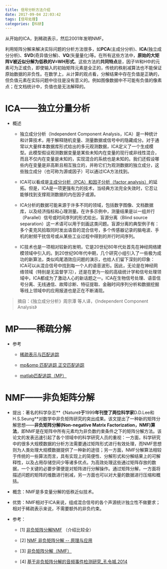 ```yaml
---
title: 信号分析方法介绍
date: 2017-09-04 22:03:42
tags: [信号处理]
categories: [科研]
---
```


从开始的ICA，到稀疏表示，然后2001年发明NMF。

利用矩阵分解来解决实际问题的分析方法很多，如**PCA**(主成分分析)、**ICA**(独立成分分析)、**SVD**(奇异值分解)、**VQ**(矢量量化)等。在所有这些方法中，**原始的大矩阵V被近似分解为低秩的V=WH形式**。这些方法的**共同特点**是，因子W和H中的元素可为正或负，即使输入的初始矩阵元素是全正的，传统的秩削减算法也不能保证原始数据的非负性。在数学上，从计算的观点看，分解结果中存在负值是正确的，但负值元素在实际问题中往往是没有意义的。例如图像数据中不可能有负值的像素点；在文档统计中，负值也是无法解释的。



# ICA——独立分量分析

-  概述

	- 独立成分分析（Independent Component Analysis，ICA）是一种统计和计算技术，用于解释随机变量、测量数据或信号中的隐藏成分。对于通常以大量样本数据库形式给出的多元观测数据，ICA定义了一个生成模型。此模型假设观测数据变量是某些未知内在变量的现行或非线性混合，而且不仅内在变量是未知的，实现混合的系统也是未知的。我们还假设哪些内在变量是非高斯且相互独立的，并称它们为观测数据的独立成分，这些独立成分（也可称为源或因子）可以通过ICA方法找到。
	
	- ICA可以看成是[主成分分析（PCA）和因子分析（factor analysis）](https://www.douban.com/note/225942377/)的延拓。但是，ICA是一项更强有力的技术，当经典方法完全失效时，它忍让能够找到支撑观测数据的内在因子或源。
	
	- ICA分析的数据可能来源于许多不同的领域，包括数字图像、文档数据库，以及经济指标和心理测量。在许多示例中，测量结果是以一组并行（Parallel）信号或时间序列的形式给出，盲源分离（Blind source separation）这一术语可以用于刻画这类问题。盲源分离的典型例子有：多个麦克风拾取同时发出语音的混合信号，多个传感器记录的脑电波、手机的射频干扰信号或从某些工业过程中得到的并行时间序列。
	
	- IC技术也是一项相对较新的发明，它是20世纪80年代处首先在神经网络建模领域中引入的。到20世纪90年代中期，几个研究小组引入了一些极为成功的新算法，类似鸡尾酒效应问题的演示，也给人们留下深刻的印象：ICA可以从混合信号中找到每一个人的语音波形。因此，无论是在神经网络领域（特别是无监督学习），还是在更为一般的高级统计学和信号处理领域中，ICA都成为了激动人心的新话题之一。ICA在生物信号处理、语音信号分离、无线通信、故障诊断、特征提取、金融时间序列分析和数据挖掘等线上领域中的应用报道也是正在不断涌现。

> 摘自：《独立成分分析》周宗潭 等人译，《Independent Component Analysis》

# MP——稀疏分解

-  参考
	- [稀疏表示与匹配追踪](http://blog.csdn.net/jbb0523/article/details/45099655)
	
	- [mp&omp 匹配追踪 正交匹配追踪](https://wenku.baidu.com/view/ddc1c37d33687e21af45a9cd.html)
	
	- [matlab匹配追踪（MP）](http://chunqiu.blog.ustc.edu.cn/?p=646)

# NMF——非负矩阵分解
-  提出：著名的科学杂志**《Nature》**于**1999**年刊登了两位科学家**D.D.Lee和H.S.Seung**对数学中非负矩阵研究的突出成果。该文提出了一种新的矩阵分解思想——**非负矩阵分解(Non-negative Matrix Factorization，NMF)算法**，即NMF是在矩阵中所有元素均为非负数约束条件之下的矩阵分解方法。该论文的发表迅速引起了各个领域中的科学研究人员的重视：一方面，科学研究中的很多大规模数据的分析方法需要通过矩阵形式进行有效处理，而NMF思想则为人类处理大规模数据提供了一种新的途径；另一方面，NMF分解算法相较于传统的一些算法而言，具有实现上的简便性、分解形式和分解结果上的可解释性，以及占用存储空间少等诸多优点。为高效处理这些通过矩阵存放的数据，一个关键的必要步骤便是对矩阵进行分解操作。通过矩阵分解，一方面将描述问题的矩阵的维数进行削减，另一方面也可以对大量的数据进行压缩和概括。

- 概念：NMF是多变量分解的低秩近似技术。

- 优势：NMF相对于ICA来说，组成混合信号的各个声源统计独立性不做要求；相对于稀疏表示来说，不需要额外的非负约束。

- 参考：

	- [1] [非负矩阵分解NMF](http://blog.csdn.net/pipisorry/article/details/52098864) （介绍比较全）
	
	- [2] [NMF 非负矩阵分解 -- 原理与应用](http://blog.csdn.net/qq_26225295/article/details/51211529)
	
	- [3] [非负矩阵分解（NMF）](http://blog.csdn.net/acdreamers/article/details/44663421)

	- [4] [基于非负矩阵分解的音频事件检测研究_孔令城.2014](http://xueshu.baidu.com/s?wd=paperuri%3A%285204b10ce277c327dc1f8a2c348055cf%29&filter=sc_long_sign&tn=SE_xueshusource_2kduw22v&sc_vurl=http%3A%2F%2Fcdmd.cnki.com.cn%2FArticle%2FCDMD-10561-1014063911.htm&ie=utf-8&sc_us=5447524911162634726)